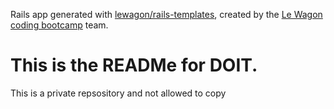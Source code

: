 Rails app generated with [lewagon/rails-templates](https://github.com/lewagon/rails-templates), created by the [Le Wagon coding bootcamp](https://www.lewagon.com) team.

# This is the READMe for DOIT.
This is a private repsository and not allowed to copy
